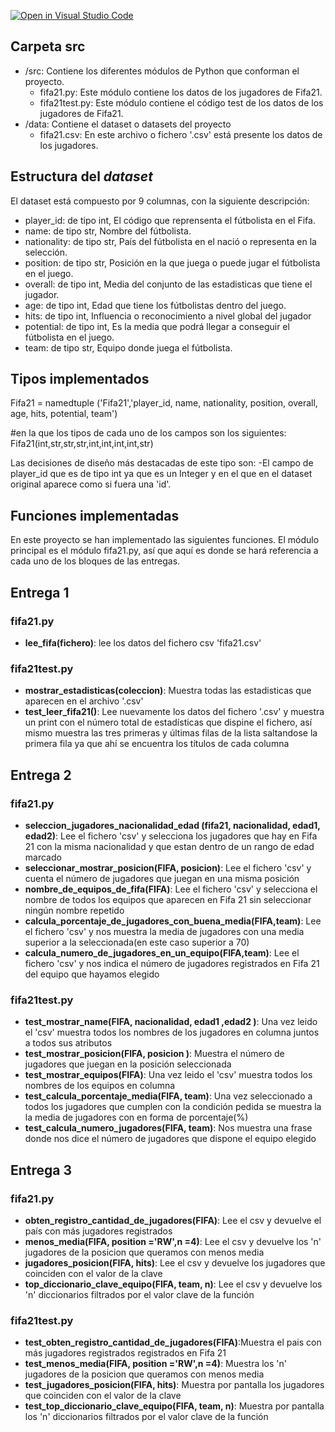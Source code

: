 [![Open in Visual Studio Code](https://classroom.github.com/assets/open-in-vscode-f059dc9a6f8d3a56e377f745f24479a46679e63a5d9fe6f495e02850cd0d8118.svg)](https://classroom.github.com/online_ide?assignment_repo_id=5942112&assignment_repo_type=AssignmentRepo)
## Carpeta src

* /src: Contiene los diferentes módulos de Python que conforman el proyecto.
  * fifa21.py: Este módulo contiene los datos de los jugadores de Fifa21.
  * fifa21test.py: Este módulo contiene el código test de los datos de los jugadores de Fifa21.
* /data: Contiene el dataset o datasets del proyecto
    * fifa21.csv: En este archivo o fichero '.csv' está presente los datos de los jugadores.
    
## Estructura del *dataset*


El dataset está compuesto por 9 columnas, con la siguiente descripción:

* player_id: de tipo int, El código que reprensenta el fútbolista en el Fifa.
* name: de tipo str, Nombre del fútbolista.
* nationality: de tipo str, País del fútbolista en el nació o representa en la selección.
* position: de tipo str, Posición en la que juega o puede jugar el fútbolista en el juego.
* overall: de tipo int, Media del conjunto de las estadisticas que tiene el jugador.
* age: de tipo int, Edad que tiene los fútbolistas dentro del juego.
* hits: de tipo int, Influencia o reconocimiento a nivel global del jugador
* potential: de tipo int, Es la media que podrá llegar a conseguir el fútbolista en el juego.
* team: de tipo str, Equipo donde juega el fútbolista.

## Tipos implementados

Fifa21 = namedtuple ('Fifa21','player_id, name, nationality, position, overall, age, hits, potential, team')

#en la que los tipos de cada uno de los campos son los siguientes:
  Fifa21(int,str,str,str,int,int,int,int,str)

Las decisiones de diseño más destacadas de este tipo son:
  -El campo de player_id que es de tipo int ya que es un Integer y en el que en el dataset original aparece como si fuera una 'id'. 

## Funciones implementadas
En este proyecto se han implementado las siguientes funciones. El módulo principal es el módulo fifa21.py, así que aquí es donde se hará referencia a cada uno de los bloques de las entregas.


## Entrega 1
### fifa21.py
* **lee_fifa(fichero)**: lee los datos del fichero csv 'fifa21.csv'

### fifa21test.py
* **mostrar_estadisticas(coleccion)**: Muestra todas las estadisticas que aparecen en el archivo '.csv'
* **test_leer_fifa21()**: Lee nuevamente los datos del fichero '.csv' y muestra un print con el número total de estadísticas que dispine el fichero, así mismo muestra las tres primeras y últimas filas de la lista saltandose la primera fila ya que ahí se encuentra los títulos de cada columna

## Entrega 2
### fifa21.py
* **seleccion_jugadores_nacionalidad_edad (fifa21, nacionalidad, edad1, edad2)**: Lee el fichero 'csv' y selecciona los jugadores que hay en Fifa 21 con la misma nacionalidad y que estan dentro de un rango de edad marcado
* **seleccionar_mostrar_posicion(FIFA, posicion)**: Lee el fichero 'csv' y cuenta el número de jugadores que juegan en una misma posición
* **nombre_de_equipos_de_fifa(FIFA)**: Lee el fichero 'csv' y selecciona el nombre de todos los equipos que aparecen en Fifa 21 sin seleccionar ningún nombre repetido
* **calcula_porcentaje_de_jugadores_con_buena_media(FIFA,team)**: Lee el fichero 'csv' y nos muestra la media de jugadores con una media superior a la seleccionada(en este caso superior a 70)
* **calcula_numero_de_jugadores_en_un_equipo(FIFA,team)**: Lee el fichero 'csv' y nos indica el número de jugadores registrados en Fifa 21 del equipo que hayamos elegido 

### fifa21test.py
* **test_mostrar_name(FIFA, nacionalidad, edad1 ,edad2 )**: Una vez leido el 'csv' muestra todos los nombres de los jugadores en columna juntos a todos sus atributos
* **test_mostrar_posicion(FIFA, posicion )**: Muestra el número de jugadores que juegan en la posición seleccionada 
* **test_mostrar_equipos(FIFA)**: Una vez leido el 'csv' muestra todos los nombres de los equipos en columna
* **test_calcula_porcentaje_media(FIFA, team)**: Una vez seleccionado a todos los jugadores que cumplen con la condición pedida se muestra la la media de jugadores con en forma de porcentaje(%)
* **test_calcula_numero_jugadores(FIFA, team)**: Nos muestra una frase donde nos dice el número de jugadores que dispone el equipo elegido

## Entrega 3
### fifa21.py
* **obten_registro_cantidad_de_jugadores(FIFA)**: Lee el csv y devuelve el país con más jugadores registrados
* **menos_media(FIFA, position ='RW',n =4)**: Lee el csv y devuelve los 'n' jugadores de la posicion que queramos con menos media
* **jugadores_posicion(FIFA, hits)**: Lee el csv y devuelve los jugadores que coinciden con el valor de la clave
* **top_diccionario_clave_equipo(FIFA, team, n)**: Lee el csv y devuelve los 'n' diccionarios filtrados por el valor clave de la función

### fifa21test.py  
* **test_obten_registro_cantidad_de_jugadores(FIFA)**:Muestra el pais con más jugadores registrados registrados en Fifa 21
* **test_menos_media(FIFA, position ='RW',n =4)**: Muestra los 'n' jugadores de la posicion que queramos con menos media
* **test_jugadores_posicion(FIFA, hits)**: Muestra por pantalla los jugadores que coinciden con el valor de la clave
* **test_top_diccionario_clave_equipo(FIFA, team, n)**: Muestra por pantalla los 'n' diccionarios filtrados por el valor clave de la función
